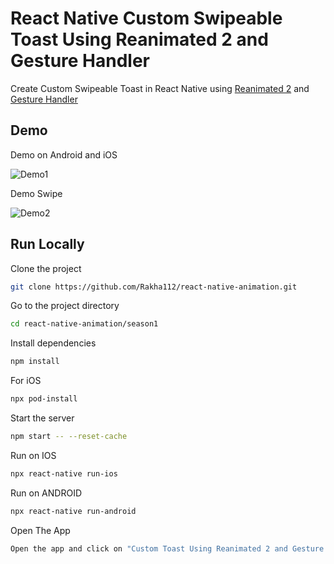 # React Native Custom Swipeable Toast Using Reanimated 2 and Gesture Handler

Create Custom Swipeable Toast in React Native using [Reanimated 2](https://docs.swmansion.com/react-native-reanimated/docs) and [Gesture Handler](https://docs.swmansion.com/react-native-gesture-handler/docs/)

## Demo

Demo on Android and iOS

![Demo1](https://github.com/Rakha112/react-native-animation/blob/main/season1/src/09-React-Native-Custom-Toast/Demo1.gif)

Demo Swipe

![Demo2](https://github.com/Rakha112/react-native-animation/blob/main/season1/src/09-React-Native-Custom-Toast/Demo2.gif)

## Run Locally

Clone the project

```bash
git clone https://github.com/Rakha112/react-native-animation.git
```

Go to the project directory

```bash
cd react-native-animation/season1
```

Install dependencies

```bash
npm install
```

For iOS

```bash
npx pod-install
```

Start the server

```bash
npm start -- --reset-cache
```

Run on IOS

```bash
npx react-native run-ios
```

Run on ANDROID

```bash
npx react-native run-android
```

Open The App

```bash
Open the app and click on "Custom Toast Using Reanimated 2 and Gesture Handler"
```
